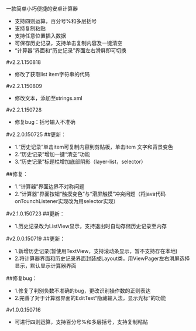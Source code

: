 一款简单小巧便捷的安卓计算器

- 支持四则运算，百分号%和多层括号
- 支持复制粘贴
- 支持任意位置插入数据
- 可保存历史记录，支持单击复制内容及一键清空
- “计算器”界面和“历史记录”界面左右滑屏即可切换

#v2.2.1.150818
- 修改了获取list item字符串的代码

#v2.2.1.150809
- 修改文本，添加至strings.xml

#v2.2.1.150728
- 修复bug：括号输入不准确

#v2.2.0.150725
##更新：
- 1.“历史记录”单击item可复制内容到剪贴板，单击item 文字和背景变色
- 2.“历史记录”增加一键“清空”功能
- 3.“历史记录”标题栏增加底部阴影（layer-list，selector）

##修复：
- 1.“计算器”界面边界不对称问题
- 2.“计算器”界面按钮“触摸变色”与“滑屏触摸”冲突问题（将java代码onTounchListener实现改为用selector实现）

#v2.1.0.150723
##更新：
- 1.历史记录改为ListView显示，支持退出时自动存储历史记录至内存

#v2.0.0.150719
##更新：
- 1.新增历史记录(暂使用TextView，支持滚动条显示，暂不支持存在本地)
- 2.将计算器界面和历史记录界面封装成Layout类，用ViewPager左右滑屏选择显示，默认显示计算器界面

##修复bug：
- 1.修复了判别负数不准确的bug，更改识别操作数的正则表达
- 2.完善了对于计算器界面的EditText“隐藏输入法，显示光标”的功能

#v1.0.0.150716
- 可进行四则运算，支持百分号%和多层括号，支持复制粘贴